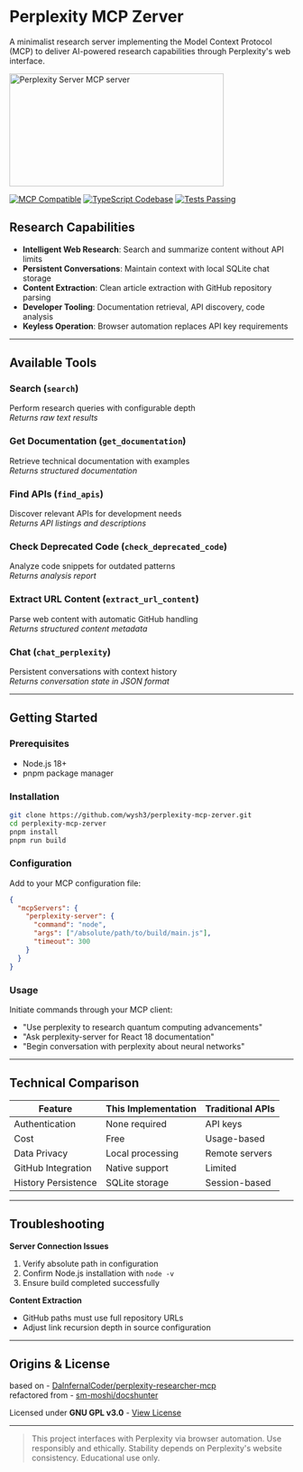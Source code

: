# Perplexity MCP Zerver

A minimalist research server implementing the Model Context Protocol (MCP) to deliver AI-powered research capabilities through Perplexity's web interface.

<a href="https://glama.ai/mcp/servers/@wysh3/perplexity-mcp-zerver">
  <img width="380" height="200" src="https://glama.ai/mcp/servers/@wysh3/perplexity-mcp-zerver/badge" alt="Perplexity Server MCP server" />
</a>

[![MCP Compatible](https://img.shields.io/badge/MCP-Compatible-333)]() 
[![TypeScript Codebase](https://img.shields.io/badge/TypeScript-Codebase-333)]()
[![Tests Passing](https://img.shields.io/badge/Tests-Passing-333)]()

## Research Capabilities

- **Intelligent Web Research**: Search and summarize content without API limits
- **Persistent Conversations**: Maintain context with local SQLite chat storage
- **Content Extraction**: Clean article extraction with GitHub repository parsing
- **Developer Tooling**: Documentation retrieval, API discovery, code analysis
- **Keyless Operation**: Browser automation replaces API key requirements

---

## Available Tools

### Search (`search`)
Perform research queries with configurable depth  
*Returns raw text results*

### Get Documentation (`get_documentation`)
Retrieve technical documentation with examples  
*Returns structured documentation*

### Find APIs (`find_apis`)
Discover relevant APIs for development needs  
*Returns API listings and descriptions*

### Check Deprecated Code (`check_deprecated_code`)
Analyze code snippets for outdated patterns  
*Returns analysis report*

### Extract URL Content (`extract_url_content`)
Parse web content with automatic GitHub handling  
*Returns structured content metadata*

### Chat (`chat_perplexity`)
Persistent conversations with context history  
*Returns conversation state in JSON format*

---

## Getting Started

### Prerequisites
- Node.js 18+
- pnpm package manager

### Installation
```bash
git clone https://github.com/wysh3/perplexity-mcp-zerver.git
cd perplexity-mcp-zerver
pnpm install
pnpm run build
```

### Configuration
Add to your MCP configuration file:
```json
{
  "mcpServers": {
    "perplexity-server": {
      "command": "node",
      "args": ["/absolute/path/to/build/main.js"],
      "timeout": 300
    }
  }
}
```

### Usage
Initiate commands through your MCP client:
- "Use perplexity to research quantum computing advancements"
- "Ask perplexity-server for React 18 documentation"
- "Begin conversation with perplexity about neural networks"

---

## Technical Comparison

| Feature              | This Implementation | Traditional APIs |
|----------------------|---------------------|------------------|
| Authentication       | None required       | API keys         |
| Cost                 | Free                | Usage-based      |
| Data Privacy         | Local processing    | Remote servers   |
| GitHub Integration   | Native support      | Limited          |
| History Persistence  | SQLite storage      | Session-based    |

---

## Troubleshooting

**Server Connection Issues**
1. Verify absolute path in configuration
2. Confirm Node.js installation with `node -v`
3. Ensure build completed successfully

**Content Extraction**
- GitHub paths must use full repository URLs
- Adjust link recursion depth in source configuration

---

## Origins & License
 
based on - [DaInfernalCoder/perplexity-researcher-mcp](https://github.com/DaInfernalCoder/perplexity-researcher-mcp)  
refactored from - [sm-moshi/docshunter](https://github.com/sm-moshi/docshunter)  

Licensed under **GNU GPL v3.0** - [View License](LICENSE)

---

> This project interfaces with Perplexity via browser automation. Use responsibly and ethically. Stability depends on Perplexity's website consistency. Educational use only.